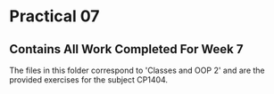 # Practical 07
## Contains All Work Completed For Week 7
The files in this folder correspond to 'Classes and OOP 2' and are the provided exercises for the subject CP1404.